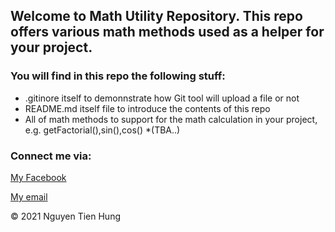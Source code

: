 ## Welcome to Math Utility Repository. This repo offers various math methods used as a helper for your project.

### You will find in this repo the following stuff:

* .gitinore itself to demonnstrate how Git tool will upload a file or not
* README.md itself file to introduce the contents of this repo
* All of math methods to support for the math calculation in your project, e.g. getFactorial(),sin(),cos()
*(TBA..)

### Connect me via:

[My Facebook](http://facebook.com/nguyen.tienhung.752487)

[My email](nguyentienhung6967@gmail.com)

© 2021 Nguyen Tien Hung

